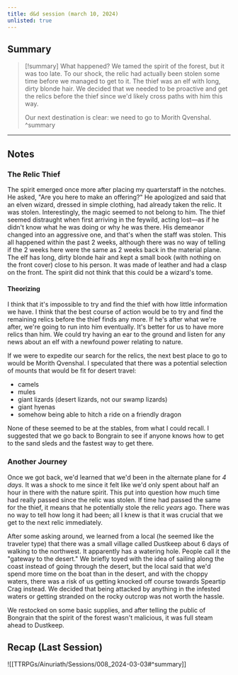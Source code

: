 ```yaml
---
title: d&d session (march 10, 2024)
unlisted: true
---
```

## Summary
>[!summary] What happened?
>We tamed the spirit of the forest, but it was too late. To our shock, the relic had actually been stolen some time before we managed to get to it. The thief was an elf with long, dirty blonde hair. We decided that we needed to be proactive and get the relics before the thief since we'd likely cross paths with him this way.
>
>Our next destination is clear: we need to go to Morith Qvenshal.
>^summary
---

## Notes
### The Relic Thief
The spirit emerged once more after placing my quarterstaff in the notches. He asked, "Are you here to make an offering?" He apologized and said that an elven wizard, dressed in simple clothing, had already taken the relic. It was stolen. Interestingly, the magic seemed to not belong to him. The thief seemed distraught when first arriving in the feywild, acting lost—as if he didn't know what he was doing or why he was there. His demeanor changed into an aggressive one, and that's when the staff was stolen. This all happened within the past 2 weeks, although there was no way of telling if the 2 weeks here were the same as 2 weeks back in the material plane. The elf has long, dirty blonde hair and kept a small book (with nothing on the front cover) close to his person. It was made of leather and had a clasp on the front. The spirit did not think that this could be a wizard's tome.

#### Theorizing
I think that it's impossible to try and find the thief with how little information we have. I think that the best course of action would be to try and find the remaining relics before the thief finds any more. If he's after what we're after, we're going to run into him eventually. It's better for us to have more relics than him. We could try having an ear to the ground and listen for any news about an elf with a newfound power relating to nature.

If we were to expedite our search for the relics, the next best place to go to would be Morith Qvenshal. I speculated that there was a potential selection of mounts that would be fit for desert travel:

- camels
- mules
- giant lizards (desert lizards, not our swamp lizards)
- giant hyenas
- somehow being able to hitch a ride on a friendly dragon

None of these seemed to be at the stables, from what I could recall. I suggested that we go back to Bongrain to see if anyone knows how to get to the sand sleds and the fastest way to get there.

### Another Journey
Once we got back, we'd learned that we'd been in the alternate plane for *4 days.* It was a shock to me since it felt like we'd only spent about half an hour in there with the nature spirit. This put into question how much time had really passed since the relic was stolen. If time had passed the same for the thief, it means that he potentially stole the relic *years* ago. There was no way to tell how long it had been; all I knew is that it was crucial that we get to the next relic immediately.

After some asking around, we learned from a local (he seemed like the traveler type) that there was a small village called Dustkeep about 6 days of walking to the northwest. It apparently has a watering hole. People call it the "gateway to the desert." We briefly toyed with the idea of sailing along the coast instead of going through the desert, but the local said that we'd spend more time on the boat than in the desert, and with the choppy waters, there was a risk of us getting knocked off course towards Speartip Crag instead. We decided that being attacked by anything in the infested waters or getting stranded on the rocky outcrop was not worth the hassle.

We restocked on some basic supplies, and after telling the public of Bongrain that the spirit of the forest wasn't malicious, it was full steam ahead to Dustkeep.

## Recap (Last Session)
![[TTRPGs/Ainuriath/Sessions/008_2024-03-03#^summary]]